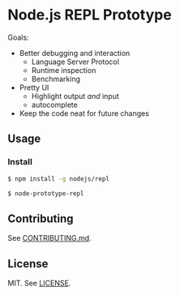 # Node.js REPL Prototype

Goals:

- Better debugging and interaction
  - Language Server Protocol
  - Runtime inspection
  - Benchmarking
- Pretty UI
  - Highlight output *and* input
  - autocomplete
- Keep the code neat for future changes

## Usage

### Install
```sh
$ npm install -g nodejs/repl
```
```sh
$ node-prototype-repl
```

## Contributing

See [CONTRIBUTING.md](./CONTRIBUTING.md).

## License

MIT. See [LICENSE](./LICENSE).
